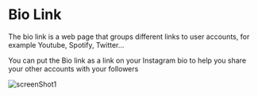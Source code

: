 # Bio Link
The bio link is a web page that groups different links to user accounts, for example Youtube, Spotify, Twitter...

You can put the Bio link as a link on your Instagram bio to help you share your other accounts with your followers

![screenShot1](https://user-images.githubusercontent.com/67663737/178097619-16affaa5-cdd6-461f-b687-bd1c7dfcae3b.jpg)
